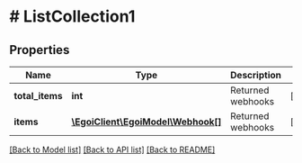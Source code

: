 # # ListCollection1

## Properties

Name | Type | Description | Notes
------------ | ------------- | ------------- | -------------
**total_items** | **int** | Returned webhooks | [optional] 
**items** | [**\EgoiClient\EgoiModel\Webhook[]**](Webhook.md) | Returned webhooks | [optional] 

[[Back to Model list]](../../README.md#documentation-for-models) [[Back to API list]](../../README.md#documentation-for-api-endpoints) [[Back to README]](../../README.md)



